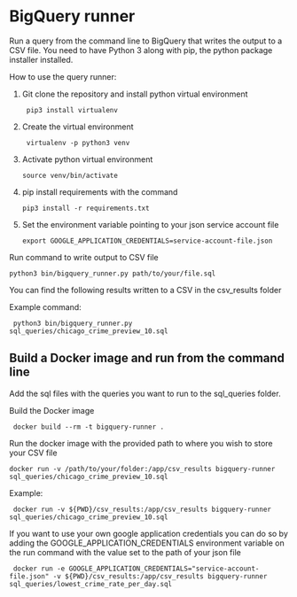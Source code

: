 # BigQuery runner 
Run a query from the command line to BigQuery that writes the output to a CSV file.
You need to have Python 3 along with pip, the python package installer installed. 

How to use the query runner:

1. Git clone the repository and install python virtual environment
    
        pip3 install virtualenv
        
2. Create the virtual environment
        
        virtualenv -p python3 venv
        
3. Activate python virtual environment
       
       source venv/bin/activate 
       
4. pip install requirements with the command

       pip3 install -r requirements.txt
        
5. Set the environment variable pointing to your json service account file

       export GOOGLE_APPLICATION_CREDENTIALS=service-account-file.json

    
Run command to write output to CSV file

    python3 bin/bigquery_runner.py path/to/your/file.sql

You can find the following results written to a CSV in the csv_results folder

Example command:

     python3 bin/bigquery_runner.py sql_queries/chicago_crime_preview_10.sql


## Build a Docker image and run from the command line

Add the sql files with the queries you want to run to the sql_queries folder.

Build the Docker image

     docker build --rm -t bigquery-runner .

Run the docker image with the provided path to where you wish to store your CSV file

    docker run -v /path/to/your/folder:/app/csv_results bigquery-runner sql_queries/chicago_crime_preview_10.sql 

Example:
    
     docker run -v ${PWD}/csv_results:/app/csv_results bigquery-runner sql_queries/chicago_crime_preview_10.sql 
     
If you want to use your own google application credentials you can do so by adding the GOOGLE_APPLICATION_CREDENTIALS
environment variable on the run command with the value set to the path of your json file


     docker run -e GOOGLE_APPLICATION_CREDENTIALS="service-account-file.json" -v ${PWD}/csv_results:/app/csv_results bigquery-runner sql_queries/lowest_crime_rate_per_day.sql 